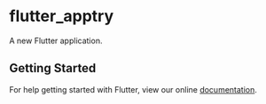 # flutter_apptry

A new Flutter application.

## Getting Started

For help getting started with Flutter, view our online
[documentation](https://flutter.io/).
